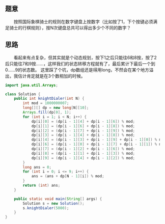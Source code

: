 ## 题意
　　按照国际象棋骑士的规则在数字键盘上按数字（比如按了1，下个按键必须满足骑士的行棋规则），按N次键盘总共可以得出多少个不同的数字？
## 思路
　　看起来有点复杂，但其实就是个动态规划，按下1之后只能往6和8按，按了2后只能往7和9按……，这样我们的状态转移方程就有了，最后累计下最后一个到0……9的状态数。 这里踩了个坑，dp数组还是得用long，不然会在某个地方溢出，我估计肯定就是在3个数相加的时候。 
```java
import java.util.Arrays;

class Solution {
    public int knightDialer(int N) {
        int mod = 1000000007;
        long[][] dp = new long[N][10];
        Arrays.fill(dp[0], 1);
        for (int i = 1; i < N; i++) {
            dp[i][0] = (dp[i - 1][4] + dp[i - 1][6]) % mod;
            dp[i][1] = (dp[i - 1][6] + dp[i - 1][8]) % mod;
            dp[i][2] = (dp[i - 1][7] + dp[i - 1][9]) % mod;
            dp[i][3] = (dp[i - 1][4] + dp[i - 1][8]) % mod;
            dp[i][4] = (dp[i - 1][3] + dp[i - 1][9] + dp[i - 1][0]) % mod;
            dp[i][6] = (dp[i - 1][0] + dp[i - 1][7] + dp[i - 1][1]) % mod;
            dp[i][7] = (dp[i - 1][2] + dp[i - 1][6]) % mod;
            dp[i][8] = (dp[i - 1][1] + dp[i - 1][3]) % mod;
            dp[i][9] = (dp[i - 1][4] + dp[i - 1][2]) % mod;
        }
        long ans = 0;
        for (int i = 0; i <= 9; i++) {
            ans = (ans + dp[N - 1][i]) % mod;
        }
        return (int) ans;
    }

    public static void main(String[] args) {
        Solution s = new Solution();
        s.knightDialer(5000);
    }
}

```